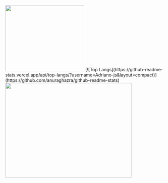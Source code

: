 <img src="https://i.imgur.com/WAtGNF6.png" width="250" height="209"/> 
[![Top Langs](https://github-readme-stats.vercel.app/api/top-langs/?username=Adriano-js&layout=compact)](https://github.com/anuraghazra/github-readme-stats)    <img src="https://i.imgur.com/d9ulNUe.gif" width="400" height="300"/>

